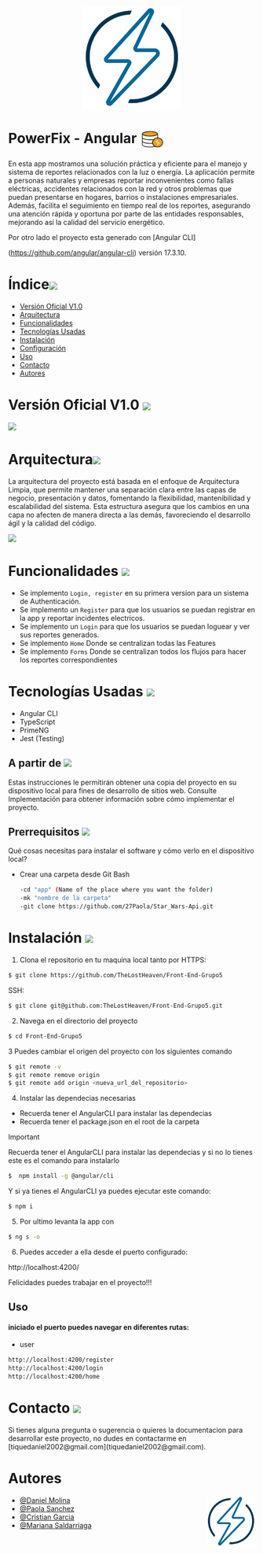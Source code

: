 <div  id="header" align="center">
  <img width="200" align="center" src="https://raw.githubusercontent.com/TheLostHeaven/Front-End-Grupo5/a02ff90d53fa9dac74b500044aa68a0cbd7d0b1a/src/assets/LogoPowerfix.svg"/>
</div>

<div id="header" >

<h1 align="left"> PowerFix - Angular <img width="50" align="center" src="https://raw.githubusercontent.com/TheLostHeaven/Front-End-Grupo5/a02ff90d53fa9dac74b500044aa68a0cbd7d0b1a/src/assets/iconHome.svg"></h1>
<p>En esta app mostramos una solución práctica y eficiente para el manejo y sistema de reportes relacionados con la luz o energía. La aplicación permite a personas naturales y empresas reportar inconvenientes como fallas eléctricas, accidentes relacionados con la red y otros problemas que puedan presentarse en hogares, barrios o instalaciones empresariales. Además, facilita el seguimiento en tiempo real de los reportes, asegurando una atención rápida y oportuna por parte de las entidades responsables, mejorando así la calidad del servicio energético. </p>
  
Por otro lado el proyecto esta generado con [Angular CLI]</p>(https://github.com/angular/angular-cli) versión 17.3.10.

<h1>Índice<img width="50" align="center" src="https://media4.giphy.com/media/v1.Y2lkPTc5MGI3NjExbDgybmFjNXpvcXY5d2JoNzVkb2Zra2FrM2R0MzBqaW5kbzUycGl2bSZlcD12MV9pbnRlcm5hbF9naWZfYnlfaWQmY3Q9cw/QUVv5kAHp8LzAtCaOp/giphy.gif"></h1>

- [Versión Oficial V1.0](#version-oficial-v1.0)
- [Arquitectura](#Arquitectura)
- [Funcionalidades](#funcionalidades)
- [Tecnologías Usadas](#tecnologias-usadas)
- [Instalación](#instalacion)
- [Configuración](#configuracion)
- [Uso](#uso)
- [Contacto](#contacto)
- [Autores](#autores)

<h1>Versión Oficial V1.0 <img width="40" align="center" src="https://media2.giphy.com/media/v1.Y2lkPTc5MGI3NjExbDUzejNweXoxcWhqbWI0N3VoZzUwZzgxM2sxYmJ6eGZncXF1dXlveSZlcD12MV9pbnRlcm5hbF9naWZfYnlfaWQmY3Q9cw/WWZecQdICRTNKLCT0V/giphy.gif"></h1>
<img src="https://github.com/user-attachments/assets/338bdb24-67a3-4def-a7a1-ff184ba11b49">


<h1>Arquitectura<img width="50" src="https://media1.giphy.com/media/v1.Y2lkPTc5MGI3NjExamFvNHcxejR1MXB3MjQ5ODl2YWllb3Zxdm0zc3Ztamh6anRzYmUwNiZlcD12MV9pbnRlcm5hbF9naWZfYnlfaWQmY3Q9cw/yR2hPKfu0XP7JB2u6F/giphy.gif"></h1>
<p>La arquitectura del proyecto está basada en el enfoque de Arquitectura Limpia, que permite mantener una separación clara entre las capas de negocio, presentación y datos, fomentando la flexibilidad, mantenibilidad y escalabilidad del sistema. Esta estructura asegura que los cambios en una capa no afecten de manera directa a las demás, favoreciendo el desarrollo ágil y la calidad del código.</p>
<img aling="center" src="https://github.com/user-attachments/assets/cef311e4-9429-4bbd-bdfe-4f91ccec868c" />

<h1>Funcionalidades <img width="50" src="https://media4.giphy.com/media/v1.Y2lkPTc5MGI3NjExcjI5aGp0MjlhNTVsYXNhdDd4d3cwcjB5ZTg3ZDh3ZWVhZ3QyaHEyciZlcD12MV9pbnRlcm5hbF9naWZfYnlfaWQmY3Q9Zw/l4FGs5dbisGxm5b9e/giphy.gif"/></h1>

- Se implemento `Login, register` en su primera version para un sistema de Authenticación.
- Se implemento un `Register` para que los usuarios se puedan registrar en la app y reportar incidentes electricos.
- Se implemento un `Login` para que los usuarios se puedan loguear y ver sus reportes generados.
- Se implemento `Home` Donde se centralizan todas las Features
- Se implemento `Forms` Donde se centralizan todos los flujos para hacer los reportes correspondientes

<h1>Tecnologías Usadas <img width="60" src="https://media4.giphy.com/media/v1.Y2lkPTc5MGI3NjExODBsYWZncWgwcXJxcjd1ZmVwMTJnNHAzdXRtcm05MW41OXIzNnlxciZlcD12MV9pbnRlcm5hbF9naWZfYnlfaWQmY3Q9cw/I4xtW27rlkNnqmZ9Mw/giphy.gif"/></h1>

- Angular CLI
- TypeScript
- PrimeNG 
- Jest (Testing)
  
<h2>A partir de <img width="40" src="https://media3.giphy.com/media/v1.Y2lkPTc5MGI3NjExaDY2andqcjA1Y3I2cjRqd3VlaG1tYmFxcHFzdjIyd2ExazQ5aTRpNSZlcD12MV9pbnRlcm5hbF9naWZfYnlfaWQmY3Q9cw/Nbx4vgkrYYebGyfvIX/giphy.gif" /></h2>

<p>Estas instrucciones le permitirán obtener una copia del proyecto en su dispositivo local para fines de desarrollo de sitios web. Consulte Implementación para obtener información sobre cómo implementar el proyecto.</p>

<div>
<h2>Prerrequisitos <img width="40" src="https://media3.giphy.com/media/dKc2fBq97S9gIzLX2j/giphy.gif?cid=ecf05e47vjgtmvv5p2syqej3upk4sx458cuyy66apzahbrct&rid=giphy.gif&ct=s" /></h2>
Qué cosas necesitas para instalar el software y cómo verlo en el dispositivo local?

- Crear una carpeta desde Git Bash
  
  ```bash
  -cd "app" (Name of the place where you want the folder)
  -mk "nombre de la carpeta"
  -git clone https://github.com/27Paola/Star_Wars-Api.git  
  ```

<h1>Instalación <img width="50" src="https://media1.giphy.com/media/v1.Y2lkPTc5MGI3NjExbGRhN2g3bjE2cjU4ZnNqOHB3dDFlOGFoN2xweHR2bWVzeWRzdXFqNiZlcD12MV9pbnRlcm5hbF9naWZfYnlfaWQmY3Q9cw/jRYdn0XO3q4oMdfS4C/giphy.gif"/></h1>

1) Clona el repositorio en tu maquina local tanto por
HTTPS:
```bash
$ git clone https://github.com/TheLostHeaven/Front-End-Grupo5
```
SSH:
```bash
$ git clone git@github.com:TheLostHeaven/Front-End-Grupo5.git
```
2) Navega en el directorio del proyecto 
```bash
$ cd Front-End-Grupo5
```
3 Puedes cambiar el origen del proyecto con los siguientes comando

```bash
$ git remote -v
$ git remote remove origin
$ git remote add origin <nueva_url_del_repositorio>
```

4) Instalar las dependecias necesarias 
- Recuerda tener el AngularCLI para instalar las dependecias
- Recuerda tener el package.json en el root de la carpeta

> [!IMPORTANT]
> Recuerda tener el AngularCLI para instalar las dependecias y si no lo tienes este es el comando para instalarlo

```bash
$  npm install -g @angular/cli
```
Y si ya tienes el AngularCLI ya puedes ejecutar este comando:

```bash
$ npm i 
```
5) Por ultimo levanta la app con
```bash
$ ng s -o
```
6) Puedes acceder a ella desde el puerto configurado:

http://localhost:4200/

Felicidades puedes trabajar en el proyecto!!!

## Uso

#### iniciado el puerto puedes navegar en diferentes rutas:
- user 
```bash
http://localhost:4200/register
http://localhost:4200/login
http://localhost:4200/home
```

<h1>Contacto <img width="50" src="https://media4.giphy.com/media/v1.Y2lkPTc5MGI3NjExbzQweGdyYWsyMDNhZzZnOWhvbmxvZzkxcW9sdWVhNHlyNW1odHFjZyZlcD12MV9pbnRlcm5hbF9naWZfYnlfaWQmY3Q9cw/gjlMKhwO6HqRYsikVN/giphy.gif"/></h1>
<p>Si tienes alguna pregunta o sugerencia o quieres la documentacion para desarrollar este proyecto, no dudes en contactarme en [tiquedaniel2002@gmail.com](tiquedaniel2002@gmail.com).</p>

<h1>Autores</h1>
<img width="100" align="right" src="https://raw.githubusercontent.com/TheLostHeaven/Front-End-Grupo5/a02ff90d53fa9dac74b500044aa68a0cbd7d0b1a/src/assets/LogoPowerfix.svg"/>

- [@Daniel Molina](https://github.com/TheLostHeaven)
- [@Paola Sanchez](https://github.com/27Paola)
- [@Cristian Garcia](https://github.com/camilo7896)
- [@Mariana Saldarriaga](https://github.com/MSaldarriagaGomez)
